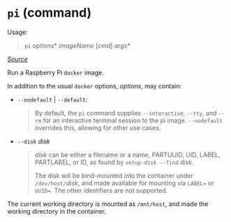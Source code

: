 # `pi` (command)

Usage:

> `pi` *options*\* *imageName* [*cmd*] *args*\*

[*Source*](../../bin/pi)

Run a Raspberry Pi `docker` image.

In addition to the usual `docker` options, *options*, may contain:

* `--nodefault` | `--default`:
  > By default, the `pi` command supplies `--interactive`, `--tty`, and `--rm` for an interactive terminal session to the pi image. `--nodefault` overrides this, allowing for
  other use cases.
* `--disk` *disk*
  > *disk* can be either a filename or a name, PARTUUID, UID, LABEL, PARTLABEL, or ID, as found by
  > `setup-disk --find` *disk*.
  >
  > The disk will be bind-mounted into the container under `/dev/host/`*disk*, and made
  > available for mounting via `LABEL=` or `UUID=`. The other identifiers are not supported.

The current working directory is mounted as `/mnt/host`, and made the working directory in
the container.
